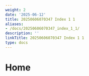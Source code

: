 ```yaml
---
weight: 2
date: '2025-06-12'
title: 20250606070347 Index 1 1
aliases:
- /docs/20250606070347_index_1_1/
description: ''
linkTitle: 20250606070347 Index 1 1
type: docs
---
```


# Home
